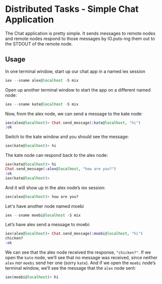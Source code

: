 # Distributed Tasks - Simple Chat Application
The Chat application is pretty simple. 
It sends messages to remote nodes and remote nodes respond to those messages by IO.puts-ing them out to the STDOUT of the remote node.

## Usage

In one terminal window, start up our chat app in a named iex session
```elixir
iex --sname alex@localhost -S mix
```
Open up another terminal window to start the app on a different named node:
```elixir
iex --sname kate@localhost -S mix
```
Now, from the alex node, we can send a message to the kate node:
```elixir
iex(alex@localhost)> Chat.send_message(:kate@localhost, "hi")
:ok
```
Switch to the kate window and you should see the message:
```elixir
iex(kate@localhost)> hi
```
The kate node can respond back to the alex node:
```elixir
iex(kate@localhost)> hi
Chat.send_message(:alex@localhost, "how are you?")
:ok
iex(kate@localhost)>
```
And it will show up in the alex node’s iex session:
```elixir
iex(alex@localhost)> how are you?
```

Let's have another node named moebi
```elixir
iex --sname moebi@localhost -S mix
```
Let’s have alex send a message to moebi:
```elixir
iex(alex@localhost)> Chat.send_message(:moebi@localhost, "hi")
chicken?
:ok
```

We can see that the alex node received the response, `"chicken?"`. If we open the `kate` node, we’ll see that no message was received, since neither `alex` nor `moebi` send her one (sorry `kate`). And if we open the `moebi` node’s terminal window, we’ll see the message that the `alex` node sent:
```elixir
iex(moebi@localhost)> hi
```